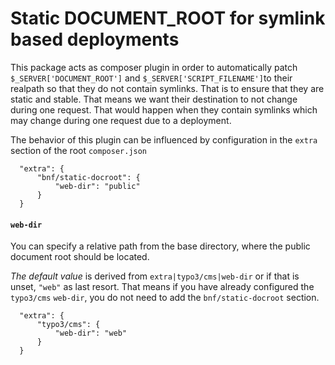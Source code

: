 Static DOCUMENT\_ROOT for symlink based deployments
===================================================

This package acts as composer plugin in order to automatically patch
`$_SERVER['DOCUMENT_ROOT']` and `$_SERVER['SCRIPT_FILENAME']`to their realpath
so that they do not contain symlinks.
That is to ensure that they are static and stable. That means we want their
destination to not change during one request. That would happen when they
contain symlinks which may change during one request due to a deployment.

The behavior of this plugin can be influenced by configuration in the `extra`
section of the root `composer.json`

```
  "extra": {
      "bnf/static-docroot": {
          "web-dir": "public"
      }
  }
```

#### `web-dir`
You can specify a relative path from the base directory, where the public
document root should be located.

*The default value* is derived from `extra|typo3/cms|web-dir` or if that is
unset, `"web"` as last resort.
That means if you have already configured the `typo3/cms` `web-dir`,
you do not need to add the `bnf/static-docroot` section.
```
  "extra": {
      "typo3/cms": {
          "web-dir": "web"
      }
  }
```
